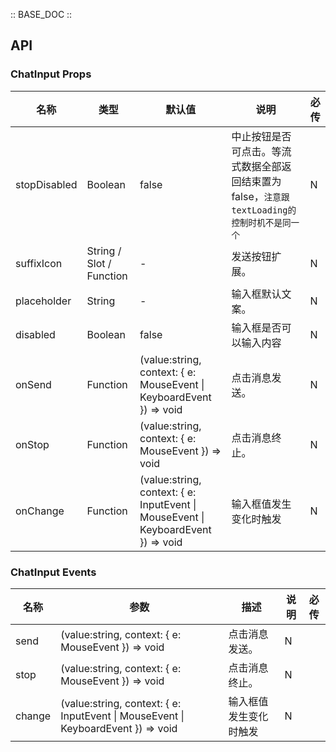 :: BASE_DOC ::

## API
### ChatInput Props

名称 | 类型 | 默认值 | 说明 | 必传
-- | -- | -- | -- | --
stopDisabled | Boolean | false | 中止按钮是否可点击。等流式数据全部返回结束置为false，`注意跟textLoading的控制时机不是同一个` | N
suffixIcon | String / Slot / Function | - | 发送按钮扩展。 | N
placeholder | String | - | 输入框默认文案。 | N
disabled | Boolean | false | 输入框是否可以输入内容  | N
onSend | Function | (value:string, context: { e: MouseEvent \| KeyboardEvent }) => void | 点击消息发送。 | N
onStop | Function | (value:string, context: { e: MouseEvent }) => void | 点击消息终止。 | N
onChange | Function | (value:string, context: { e: InputEvent \| MouseEvent \| KeyboardEvent }) => void | 输入框值发生变化时触发 | N
### ChatInput Events

名称 | 参数 | 描述 | 说明 | 必传
-- | -- | -- | -- | --
send | (value:string, context: { e: MouseEvent }) => void |点击消息发送。 | N
stop | (value:string, context: { e: MouseEvent }) => void |点击消息终止。 | N
change | (value:string, context: { e: InputEvent \| MouseEvent \| KeyboardEvent }) => void |输入框值发生变化时触发 | N
